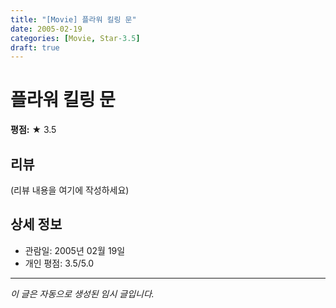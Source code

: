 ```yaml
---
title: "[Movie] 플라워 킬링 문"
date: 2005-02-19
categories: [Movie, Star-3.5]
draft: true
---
```


# 플라워 킬링 문

**평점:** ★ 3.5

## 리뷰

(리뷰 내용을 여기에 작성하세요)

## 상세 정보

- 관람일: 2005년 02월 19일
- 개인 평점: 3.5/5.0

---

*이 글은 자동으로 생성된 임시 글입니다.*
